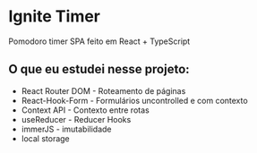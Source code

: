# Ignite  Timer
Pomodoro timer SPA feito em React + TypeScript

## O que eu estudei nesse projeto:

- React Router DOM - Roteamento de páginas
- React-Hook-Form - Formulários uncontrolled e com contexto
- Context API - Contexto entre rotas
- useReducer - Reducer Hooks
- immerJS - imutabilidade
- local storage